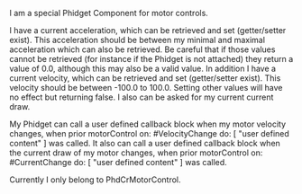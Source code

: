 I am a special Phidget Component for motor controls.

I have a current acceleration, which can be retrieved and set (getter/setter exist). This acceleration should be between my minimal and maximal acceleration which can also be retrieved. Be careful that if those values cannot be retrieved (for instance if the Phidget is not attached) they return a value of 0.0, although this may also be a valid value.
In addition I have a current velocity, which can be retrieved and set (getter/setter exist). This velocity should be between -100.0 to 100.0. Setting other values will have no effect but returning false.
I also can be asked for my current current draw.

My Phidget can call a user defined callback block when my motor velocity changes, when prior
	motorControl on: #VelocityChange do: [ "user defined content" ]
was called.
It also can call a user defined callback block when the current draw of my motor changes, when prior
	motorControl on: #CurrentChange do: [ "user defined content" ]
was called.

Currently I only belong to PhdCrMotorControl.